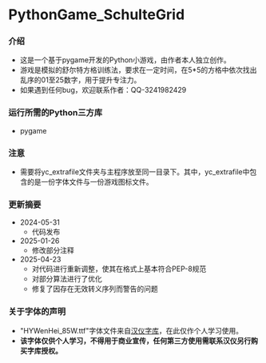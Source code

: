 # PythonGame_SchulteGrid
### 介绍
- 这是一个基于pygame开发的Python小游戏，由作者本人独立创作。
- 游戏是模拟的舒尔特方格训练法，要求在一定时间，在5*5的方格中依次找出乱序的01至25数字，用于提升专注力。
- 如果遇到任何bug，欢迎联系作者：QQ-3241982429

### 运行所需的Python三方库
- pygame

### 注意
- 需要将yc_extrafile文件夹与主程序放至同一目录下。其中，yc_extrafile中包含的是一份字体文件与一份游戏图标文件。

### 更新摘要
- 2024-05-31
  - 代码发布
- 2025-01-26
  - 修改部分注释
- 2025-04-23
  - 对代码进行重新调整，使其在格式上基本符合PEP-8规范
  - 对部分算法进行了优化
  - 修复了因存在无效转义序列而警告的问题

### 关于字体的声明
- "HYWenHei_85W.ttf"字体文件来自[汉仪字库](https://www.hanyi.com.cn/productdetail.php?id=992&type=0)，在此仅作个人学习使用。
- **该字体仅供个人学习，不得用于商业宣传，任何第三方使用需联系汉仪另行购买字库授权。**
